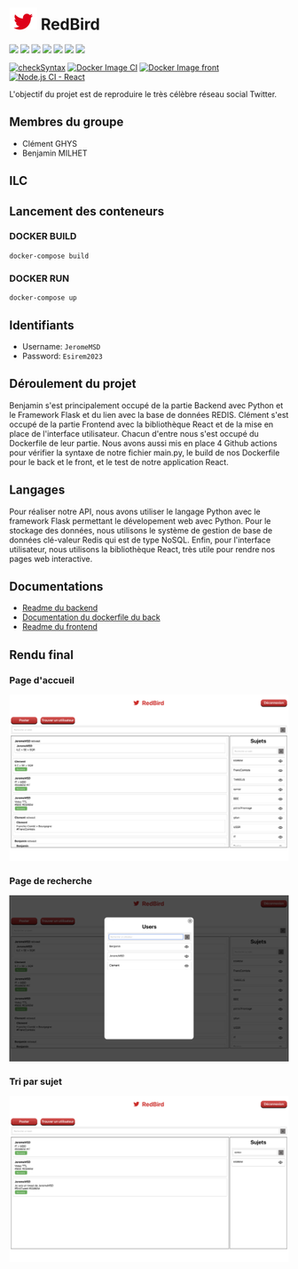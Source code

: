 #  <img src="https://github.com/benjamin-milhet/RedBird/blob/main/images/logo-redbird.png" height="40" width="50" /> RedBird

<img src="https://img.shields.io/badge/Python-FFD43B?style=for-the-badge&logo=python&logoColor=blue" /> <img src="https://img.shields.io/badge/Flask-000000?style=for-the-badge&logo=flask&logoColor=white" /> <img src="https://img.shields.io/badge/redis-%23DD0031.svg?&style=for-the-badge&logo=redis&logoColor=white" /> <img src="https://img.shields.io/badge/TypeScript-007ACC?style=for-the-badge&logo=typescript&logoColor=white" /> <img src="https://img.shields.io/badge/React-20232A?style=for-the-badge&logo=react&logoColor=61DAFB" /> <img src="https://img.shields.io/badge/Docker-2CA5E0?style=for-the-badge&logo=docker&logoColor=white" /> <img src="https://img.shields.io/badge/GitHub_Actions-2088FF?style=for-the-badge&logo=github-actions&logoColor=white" />


[![checkSyntax](https://github.com/benjamin-milhet/RedBird/actions/workflows/CheckSyntax.yml/badge.svg)](https://github.com/benjamin-milhet/4A_ILC_GHYS_MILHET_CLOUD_COMPUTING/actions/workflows/CheckSyntax.yml)
[![Docker Image CI](https://github.com/benjamin-milhet/RedBird/actions/workflows/docker-image.yml/badge.svg)](https://github.com/benjamin-milhet/4A_ILC_GHYS_MILHET_CLOUD_COMPUTING/actions/workflows/docker-image.yml)
[![Docker Image front](https://github.com/benjamin-milhet/RedBird/actions/workflows/docker-image-front.yml/badge.svg)](https://github.com/benjamin-milhet/4A_ILC_GHYS_MILHET_CLOUD_COMPUTING/actions/workflows/docker-image-front.yml)
[![Node.js CI - React](https://github.com/benjamin-milhet/RedBird/actions/workflows/node.js.yml/badge.svg)](https://github.com/benjamin-milhet/4A_ILC_GHYS_MILHET_CLOUD_COMPUTING/actions/workflows/node.js.yml)


L'objectif du projet est de reproduire le très célèbre réseau social Twitter.


## Membres du groupe
 - Clément GHYS
 - Benjamin MILHET
 
## ILC

## Lancement des conteneurs

### DOCKER BUILD 
```
docker-compose build
```

### DOCKER RUN
```
docker-compose up
```

## Identifiants

- Username: ```JeromeMSD```
- Password: ```Esirem2023```

## Déroulement du projet
Benjamin s'est principalement occupé de la partie Backend avec Python et le Framework Flask et du lien avec la base de données REDIS. Clément s'est occupé de la partie Frontend avec la bibliothèque React et de la mise en place de l'interface utilisateur. Chacun d'entre nous s'est occupé du Dockerfile de leur partie. Nous avons aussi mis en place 4 Github actions pour vérifier la syntaxe de notre fichier main.py, le build de nos Dockerfile pour le back et le front, et le test de notre application React.

## Langages
Pour réaliser notre API, nous avons utiliser le langage Python avec le framework Flask permettant le dévelopement web avec Python. Pour le stockage des données, nous utilisons le système de gestion de base de données clé-valeur Redis qui est de type NoSQL. Enfin, pour l'interface utilisateur, nous utilisons la bibliothèque React, très utile pour rendre nos pages web interactive.


## Documentations

 - [Readme du backend](https://github.com/benjamin-milhet/RedBird/blob/main/back/README.md)
 - [Documentation du dockerfile du back](https://github.com/benjamin-milhet/RedBird/blob/main/back/Readme-Dockerfile.md)
 - [Readme du frontend](https://github.com/benjamin-milhet/RedBird/blob/main/front/README.md)


 ## Rendu final

### Page d'accueil
![alt text](https://github.com/benjamin-milhet/RedBird/blob/main/images/menu1.png?raw=true)

### Page de recherche
![alt text](https://github.com/benjamin-milhet/RedBird/blob/main/images/menu2.png?raw=true)

### Tri par sujet
![alt text](https://github.com/benjamin-milhet/RedBird/blob/main/images/menu3.png?raw=true)

